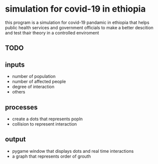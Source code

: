 

# simulation for covid-19 in ethiopia


this program is a simulation for covid-19 pandamic in ethiopia
that helps public health services and government officials
to make a better descition and test thair theory in a controlled enviroment


## TODO

inputs
------
* number of population
* number of affected people
* degree of interaction
* others

processes
---------
* create a dots that represents popln
* collision to represent interaction


output
------

* pygame window that displays dots and real time interactions
* a graph that represents order of grouth








